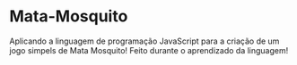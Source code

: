 # Mata-Mosquito
Aplicando a linguagem de programação JavaScript para a criação de um jogo simpels de Mata Mosquito! Feito durante o aprendizado da linguagem!
